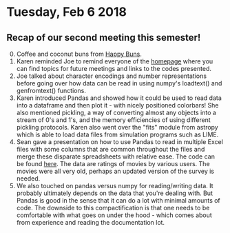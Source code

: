 # Tuesday, Feb 6 2018

## Recap of our second meeting this semester!
0. Coffee and coconut buns from [Happy Buns](http://goodfoodfinderaz.com/find-good-food/happy-buns-asian-bakery/).
1. Karen reminded Joe to remind everyone of the [homepage](http://prickly-pythons.github.io) where you can find topics for future meetings and links to the codes presented.
2. Joe talked about character encodings and number representations before going over how data can be read in using numpy's loadtext() and genfromtext() functions.
3. Karen introduced Pandas and showed how it could be used to read data into a dataframe and then plot it - with nicely positioned colorbars! She also mentioned pickling, a way of converting almost any objects into a stream of 0's and 1's, and the memory efficiencies of using different pickling protocols. Karen also went over the "fits" module from astropy which is able to load data files from simulation programs such as LIME.
4. Sean gave a presentation on how to use Pandas to read in multiple Excel files with some columns that are common throughout the files and merge these disparate spreadsheets with relative ease. The code can be found [here](https://github.com/SeanBryan/MovieLensPandasDemo). The data are ratings of movies by various users. The movies were all very old, perhaps an updated version of the survey is needed.
5. We also touched on pandas versus numpy for reading/writing data. It probably ultimately depends on the data that you're dealing with. But Pandas is good in the sense that it can do a lot with minimal amounts of code. The downside to this compactification is that one needs to be comfortable with what goes on under the hood - which comes about from experience and reading the documentation lot.
